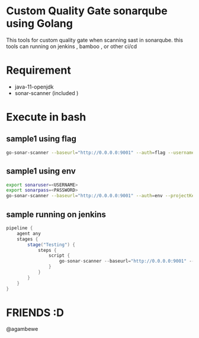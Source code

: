 # Custom Quality Gate sonarqube using Golang

This tools for custom quality gate when scanning sast in sonarqube. this tools can running on jenkins , bamboo , or other ci/cd

# Requirement
- java-11-openjdk
- sonar-scanner (included )

# Execute in bash 

## sample1 using flag

```bash
go-sonar-scanner --baseurl="http://0.0.0.0:9001" --auth=flag --username=<USERNAME> --password=<PASSWORD> --projectKey=testing123 --qualityGate="sample-qg-1" --args="-Dsonar.login=<TOKEN> -Dsonar.projectKey=farm-app"
```

## sample1 using env
```bash
export sonaruser=<USERNAME>
export sonarpass=<PASSWORD>
go-sonar-scanner --baseurl="http://0.0.0.0:9001" --auth=env --projectKey=testing123 --qualityGate="sample-qg-1" --args="-Dsonar.login=<TOKEN> -Dsonar.projectKey=farm-app"
```

## sample running on jenkins

```groovy
pipeline {
	agent any 
	stages {
		stage("Testing") {
			steps {
				script {
                    go-sonar-scanner --baseurl="http://0.0.0.0:9001" --auth=flag --username=<USERNAME> --password=<PASSWORD> --projectKey=testing123 --qualityGate="sample-qg-1" --args="-Dsonar.login=<TOKEN> -Dsonar.projectKey=farm-app"
                }
            }
        }
    }
}
```

# FRIENDS :D
@agambewe
